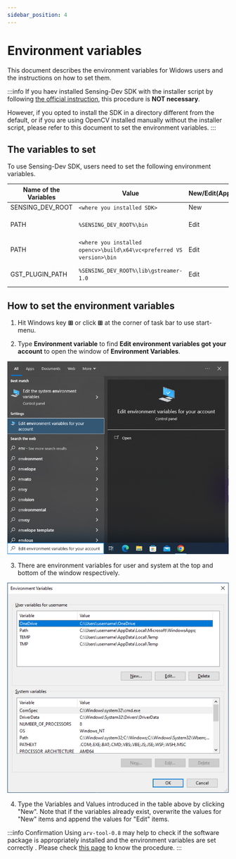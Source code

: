 ```yaml
---
sidebar_position: 4
---
```


# Environment variables

This document describes the environment variables for Widows users and the instructions on how to set them.

:::info
If you haev installed Sensing-Dev SDK with the installer script by following [the official instruction](windows), this procedure is **NOT necessary**.

However, if you opted to install the SDK in a directory different from the default, or if you are using OpenCV installed manually without the installer script, please refer to this document to set the environment variables.
:::


## The variables to set

To use Sensing-Dev SDK, users need to set the following environment variables.

| Name of the Variables | Value                                                                 | New/Edit(Append) | Additional Note           |
|-----------------------|-----------------------------------------------------------------------|------------|---------------------------|
| SENSING_DEV_ROOT      | `<where you installed SDK>`                                           | New        |                           |
| PATH                  | `%SENSING_DEV_ROOT%\bin`                                              | Edit       | To load dynamic libraries |
| PATH                  | `<where you installed opencv>\build\x64\vc<preferred VS version>\bin` | Edit       | To load dynamic libraries |
| GST_PLUGIN_PATH       | `%SENSING_DEV_ROOT%\lib\gstreamer-1.0`                                | Edit       | To load gst-plugins       |


## How to set the environment variables

1. Hit Windows key **&#8862;** or click **&#8862;** at the corner of task bar to use start-menu.

2. Type **Environment variable** to find **Edit environment variables got your account** to open the window of **Environment Variables**.

![Start-menu](./img/start-menu.png)

3. There are environment variables for user and system at the top and bottom of the window respectively.

![Start-menu](./img/environment-variables.png)

4. Type the Variables and Values introduced in the table above by clicking "New". Note that if the variables already exist, overwrite the values for "New" items and append the values for "Edit" items.

:::info Confirmation
Using `arv-tool-0.8` may help to check if the software package is appropriately installed and the environment variables are set correctly . Please check [this page](../external/aravis/arv-tools.md) to know the procedure.
:::